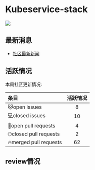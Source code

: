 # Kubeservice-stack

![](https://komarev.com/ghpvc/?username=kubeservice-stack)

## 最新消息
- [社区最新新闻](https://stack.kubeservice.cn/blog/news/)

## 活跃情况
<!--GAMFC-->本周社区更新情况: 
| 条目 | 活跃情况 |
| :-- | :--: |
|🐱‍open issues| 8 |
|💻closed issues| 10 |
|💬open pull requests| 4 |
|🕑︎closed pull requests| 2|
|🔥merged pull requests| 62|<!--GAMFC-END-->

## review情况
<!--REVIEWS-->
<!--REVIEWS-END-->
